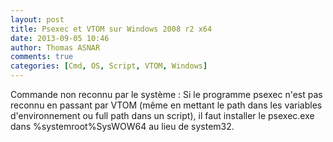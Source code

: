 ```yaml
---
layout: post
title: Psexec et VTOM sur Windows 2008 r2 x64 
date: 2013-09-05 10:46
author: Thomas ASNAR
comments: true
categories: [Cmd, OS, Script, VTOM, Windows]
---
```

Commande non reconnu par le système :
Si le programme psexec n'est pas reconnu en passant par VTOM (même en mettant le path dans les variables d'environnement ou full path dans un script), il faut installer le psexec.exe dans %systemroot%SysWOW64 au lieu de system32. 

